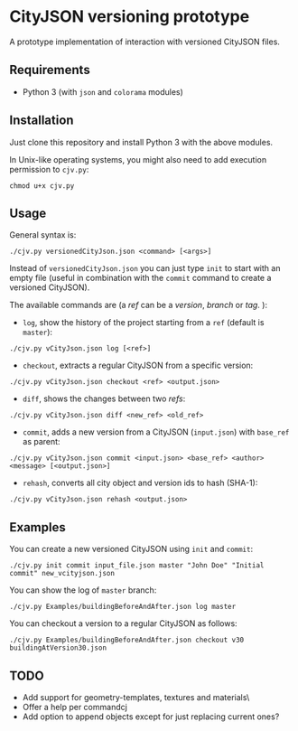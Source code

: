 # CityJSON versioning prototype

A prototype implementation of interaction with versioned CityJSON files.

## Requirements

- Python 3 (with ``json`` and ``colorama`` modules)

## Installation

Just clone this repository and install Python 3 with the above modules.

In Unix-like operating systems, you might also need to add execution permission to ``cjv.py``:

```
chmod u+x cjv.py
```

## Usage

General syntax is:

```
./cjv.py versionedCityJson.json <command> [<args>]
```

Instead of ``versionedCityJson.json`` you can just type ``init`` to start with an empty file (useful in combination with the ``commit`` command to create a versioned CityJSON).

The available commands are (a *ref* can be a *version*, *branch* or *tag*.
):

- ``log``, show the history of the project starting from a ``ref`` (default is ``master``):

```
./cjv.py vCityJson.json log [<ref>]
```

- ``checkout``, extracts a regular CityJSON from a specific version:

```
./cjv.py vCityJson.json checkout <ref> <output.json>
```

- ``diff``, shows the changes between two *refs*:

```
./cjv.py vCityJson.json diff <new_ref> <old_ref>
```

- ``commit``, adds a new version from a CityJSON (``input.json``) with ``base_ref`` as parent:

```
./cjv.py vCityJson.json commit <input.json> <base_ref> <author> <message> [<output.json>]
```

- ``rehash``, converts all city object and version ids to hash (SHA-1):

```
./cjv.py vCityJson.json rehash <output.json>
```

## Examples

You can create a new versioned CityJSON using ``init`` and ``commit``:

```
./cjv.py init commit input_file.json master "John Doe" "Initial commit" new_vcityjson.json
```

You can show the log of ``master`` branch:

```
./cjv.py Examples/buildingBeforeAndAfter.json log master
```

You can checkout a version to a regular CityJSON as follows:

```
./cjv.py Examples/buildingBeforeAndAfter.json checkout v30 buildingAtVersion30.json
```

## TODO

- Add support for geometry-templates, textures and materials\
- Offer a help per commandcj
- Add option to append objects except for just replacing current ones?